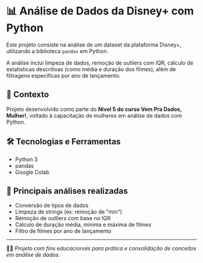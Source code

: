# 📊 Análise de Dados da Disney+ com Python

Este projeto consiste na análise de um dataset da plataforma Disney+, utilizando a biblioteca `pandas` em Python.

A análise inclui limpeza de dados, remoção de outliers com IQR, cálculo de estatísticas descritivas (como média e duração dos filmes), além de filtragens específicas por ano de lançamento.

## 🚀 Contexto

Projeto desenvolvido como parte do **Nível 5 do curso Vem Pra Dados, Mulher!**, voltado à capacitação de mulheres em análise de dados com Python.

## 🛠 Tecnologias e Ferramentas

- Python 3
- pandas
- Google Colab

## 📎 Principais análises realizadas

- Conversão de tipos de dados
- Limpeza de strings (ex: remoção de "min")
- Remoção de outliers com base no IQR
- Cálculo de duração média, mínima e máxima de filmes
- Filtro de filmes por ano de lançamento

---

👩‍💻 *Projeto com fins educacionais para prática e consolidação de conceitos em análise de dados.*
